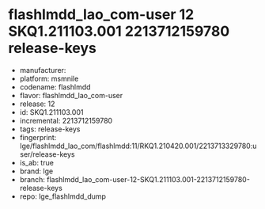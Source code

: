 # flashlmdd_lao_com-user 12 SKQ1.211103.001 2213712159780 release-keys
- manufacturer: 
- platform: msmnile
- codename: flashlmdd
- flavor: flashlmdd_lao_com-user
- release: 12
- id: SKQ1.211103.001
- incremental: 2213712159780
- tags: release-keys
- fingerprint: lge/flashlmdd_lao_com/flashlmdd:11/RKQ1.210420.001/2213713329780:user/release-keys
- is_ab: true
- brand: lge
- branch: flashlmdd_lao_com-user-12-SKQ1.211103.001-2213712159780-release-keys
- repo: lge_flashlmdd_dump

